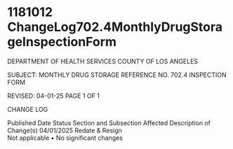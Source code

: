# 1181012 ChangeLog702.4MonthlyDrugStorageInspectionForm

DEPARTMENT OF HEALTH SERVICES 
COUNTY OF LOS ANGELES 
  
SUBJECT: MONTHLY DRUG STORAGE  REFERENCE NO. 702.4 
     INSPECTION FORM 
 
 
 
REVISED: 04-01-25 PAGE 1 OF 1  
 
CHANGE LOG 
 
Published 
Date 
Status Section and 
Subsection Affected 
Description of Change(s) 
04/01/2025 Redate & 
Resign  
Not applicable 
• No significant changes
